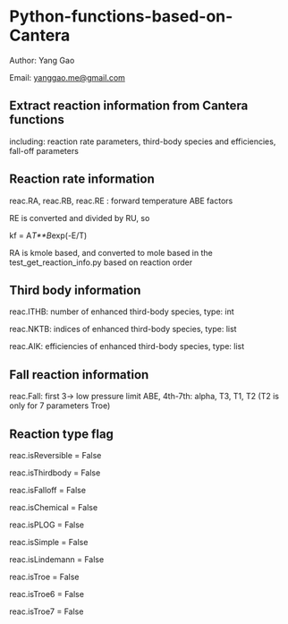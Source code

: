 # Python-functions-based-on-Cantera

Author: Yang Gao

Email: yanggao.me@gmail.com

## Extract reaction information from Cantera functions ##

including: reaction rate parameters, third-body species and efficiencies, fall-off parameters

## Reaction rate information ##
reac.RA, reac.RB, reac.RE : forward temperature ABE factors

RE is converted and divided by RU, so

kf = A*T**B*exp(-E/T)

RA is kmole based, and converted to mole based in the test_get_reaction_info.py based on reaction order

## Third body information ##
reac.ITHB: number of enhanced third-body species, type: int

reac.NKTB: indices of enhanced third-body species, type: list

reac.AIK: efficiencies of enhanced third-body species, type: list

## Fall reaction information ##

reac.Fall: first 3-> low pressure limit ABE, 4th-7th: alpha, T3, T1, T2 (T2 is only for 7 parameters Troe)

## Reaction type flag ##

reac.isReversible = False

reac.isThirdbody = False

reac.isFalloff = False

reac.isChemical = False

reac.isPLOG = False

reac.isSimple = False

reac.isLindemann = False

reac.isTroe = False

reac.isTroe6 = False

reac.isTroe7 = False
